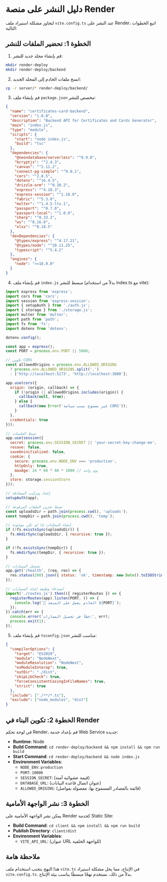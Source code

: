 # دليل النشر على منصة Render

لتجاوز مشكلة استيراد ملف `vite.config.ts` عند النشر على Render، اتبع الخطوات التالية:

## الخطوة 1: تحضير الملفات للنشر

1. قم بإنشاء مجلد جديد للنشر:
```bash
mkdir render-deploy
mkdir render-deploy/backend
```

2. انسخ ملفات الخادم إلى المجلد الجديد:
```bash
cp -r server/* render-deploy/backend/
```

3. قم بإنشاء ملف `package.json` مخصص للنشر:
```json
{
  "name": "certificates-card-backend",
  "version": "1.0.0",
  "description": "Backend API for Certificates and Cards Generator",
  "main": "index.js",
  "type": "module",
  "scripts": {
    "start": "node index.js",
    "build": "tsc"
  },
  "dependencies": {
    "@neondatabase/serverless": "^0.9.0",
    "bcryptjs": "^2.4.3",
    "canvas": "^2.11.2",
    "connect-pg-simple": "^9.0.1",
    "cors": "^2.8.5",
    "dotenv": "^16.4.5",
    "drizzle-orm": "^0.30.2",
    "express": "^4.18.3",
    "express-session": "^1.18.0",
    "fabric": "^5.3.0",
    "multer": "^1.4.5-lts.1",
    "passport": "^0.7.0",
    "passport-local": "^1.0.0",
    "sharp": "^0.33.2",
    "ws": "^8.16.0",
    "xlsx": "^0.18.5"
  },
  "devDependencies": {
    "@types/express": "^4.17.21",
    "@types/node": "^20.11.25",
    "typescript": "^5.4.2"
  },
  "engines": {
    "node": ">=18.0.0"
  }
}
```

4. قم بإنشاء ملف `index.js` مبسط للنشر (بدلاً من استخدام index.ts مع vite):
```javascript
import express from 'express';
import cors from 'cors';
import session from 'express-session';
import { setupAuth } from './auth.js';
import { storage } from './storage.js';
import multer from 'multer';
import path from 'path';
import fs from 'fs';
import dotenv from 'dotenv';

dotenv.config();

const app = express();
const PORT = process.env.PORT || 5000;

// تكوين CORS
const allowedOrigins = process.env.ALLOWED_ORIGINS
  ? process.env.ALLOWED_ORIGINS.split(',')
  : ['http://localhost:5173', 'http://localhost:3000'];

app.use(cors({
  origin: (origin, callback) => {
    if (!origin || allowedOrigins.includes(origin)) {
      callback(null, true);
    } else {
      callback(new Error('غير مسموح بسبب سياسة CORS'));
    }
  },
  credentials: true
}));

// ضبط الجلسات
app.use(session({
  secret: process.env.SESSION_SECRET || 'your-secret-key-change-me',
  resave: false,
  saveUninitialized: false,
  cookie: {
    secure: process.env.NODE_ENV === 'production',
    httpOnly: true,
    maxAge: 24 * 60 * 60 * 1000 // يوم واحد
  },
  store: storage.sessionStore
}));

// إعداد وتركيب المصادقة
setupAuth(app);

// ضبط تخزين الملفات المرفوعة
const uploadsDir = path.join(process.cwd(), 'uploads');
const tempDir = path.join(process.cwd(), 'temp');

// إنشاء المجلدات إذا لم تكن موجودة
if (!fs.existsSync(uploadsDir)) {
  fs.mkdirSync(uploadsDir, { recursive: true });
}

if (!fs.existsSync(tempDir)) {
  fs.mkdirSync(tempDir, { recursive: true });
}

// تسجيل المسارات
app.get('/health', (req, res) => {
  res.status(200).json({ status: 'ok', timestamp: new Date().toISOString() });
});

// استدعاء وظيفة إعداد المسارات
import('./routes.js').then(({ registerRoutes }) => {
  registerRoutes(app).listen(PORT, () => {
    console.log(`🚀 الخادم يعمل على المنفذ ${PORT}`);
  });
}).catch(err => {
  console.error('خطأ في تحميل المسارات:', err);
  process.exit(1);
});
```

5. قم بإنشاء ملف `tsconfig.json` مناسب للنشر:
```json
{
  "compilerOptions": {
    "target": "ES2020",
    "module": "NodeNext",
    "moduleResolution": "NodeNext",
    "esModuleInterop": true,
    "outDir": "./dist",
    "skipLibCheck": true,
    "forceConsistentCasingInFileNames": true,
    "strict": true
  },
  "include": ["./**/*.ts"],
  "exclude": ["node_modules", "dist"]
}
```

## الخطوة 2: تكوين البناء في Render

في لوحة تحكم Render، قم بإعداد خدمة Web Service جديدة:

- **Runtime**: Node
- **Build Command**: `cd render-deploy/backend && npm install && npm run build`
- **Start Command**: `cd render-deploy/backend && node index.js`
- **Environment Variables**:
  - `NODE_ENV`: `production`
  - `PORT`: `10000`
  - `SESSION_SECRET`: (قيمة عشوائية آمنة)
  - `DATABASE_URL`: (عنوان اتصال قاعدة البيانات)
  - `ALLOWED_ORIGINS`: (قائمة بالمصادر المسموح بها، مفصولة بفواصل)

## الخطوة 3: نشر الواجهة الأمامية

يمكن نشر الواجهة الأمامية على Render كخدمة Static Site:

- **Build Command**: `cd client && npm install && npm run build`
- **Publish Directory**: `client/dist`
- **Environment Variables**:
  - `VITE_API_URL`: (عنوان URL للواجهة الخلفية)

## ملاحظة هامة

هذا النهج يتجنب استخدام ملف `vite.ts` في الإنتاج، مما يحل مشكلة استيراد `vite.config.ts`. بدلاً من ذلك، نستخدم نهجًا مبسطًا يناسب بيئة الإنتاج.